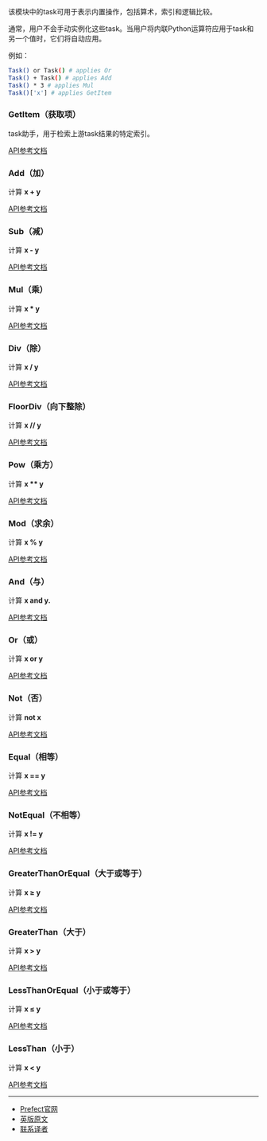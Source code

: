 该模块中的task可用于表示内置操作，包括算术，索引和逻辑比较。

通常，用户不会手动实例化这些task。当用户将内联Python运算符应用于task和另一个值时，它们将自动应用。

例如：

````bash
Task() or Task() # applies Or
Task() + Task() # applies Add
Task() * 3 # applies Mul
Task()['x'] # applies GetItem
````
    
### GetItem（获取项）

task助手，用于检索上游task结果的特定索引。

[API参考文档](https://docs.prefect.io/api/latest/tasks/operators.html#prefect-tasks-core-operators-getitem)

### Add（加）

计算 **x + y**

[API参考文档](https://docs.prefect.io/api/latest/tasks/operators.html#prefect-tasks-core-operators-add)

### Sub（减）

计算 **x - y**

[API参考文档](https://docs.prefect.io/api/latest/tasks/operators.html#prefect-tasks-core-operators-sub)

### Mul（乘）

计算 **x * y**

[API参考文档](https://docs.prefect.io/api/latest/tasks/operators.html#prefect-tasks-core-operators-mul)

### Div（除）

计算 **x / y**

[API参考文档](https://docs.prefect.io/api/latest/tasks/operators.html#prefect-tasks-core-operators-div)

### FloorDiv（向下整除）

计算 **x // y**

[API参考文档](https://docs.prefect.io/api/latest/tasks/operators.html#prefect-tasks-core-operators-floordiv)

### Pow（乘方）

计算 **x ** y**

[API参考文档](https://docs.prefect.io/api/latest/tasks/operators.html#prefect-tasks-core-operators-pow)

### Mod（求余）

计算 **x % y**

[API参考文档](https://docs.prefect.io/api/latest/tasks/operators.html#prefect-tasks-core-operators-mod)

### And（与）

计算 **x and y.**

[API参考文档](https://docs.prefect.io/api/latest/tasks/operators.html#prefect-tasks-core-operators-and)

### Or（或）

计算 **x or y**

[API参考文档](https://docs.prefect.io/api/latest/tasks/operators.html#prefect-tasks-core-operators-or)

### Not（否）

计算 **not x**

[API参考文档](https://docs.prefect.io/api/latest/tasks/operators.html#prefect-tasks-core-operators-not)

### Equal（相等）

计算 **x == y**

[API参考文档](https://docs.prefect.io/api/latest/tasks/operators.html#prefect-tasks-core-operators-equal)

### NotEqual（不相等）

计算 **x != y**

[API参考文档](https://docs.prefect.io/api/latest/tasks/operators.html#prefect-tasks-core-operators-notequal)

### GreaterThanOrEqual（大于或等于）

计算 **x ≥ y**

[API参考文档](https://docs.prefect.io/api/latest/tasks/operators.html#prefect-tasks-core-operators-greaterthanorequal)

### GreaterThan（大于）

计算 **x > y**

[API参考文档](https://docs.prefect.io/api/latest/tasks/operators.html#prefect-tasks-core-operators-greaterthan)

### LessThanOrEqual（小于或等于）

计算 **x ≤ y**

[API参考文档](https://docs.prefect.io/api/latest/tasks/operators.html#prefect-tasks-core-operators-lessthanorequal)

### LessThan（小于）

计算 **x < y**

[API参考文档](https://docs.prefect.io/api/latest/tasks/operators.html#prefect-tasks-core-operators-lessthan)

***

- [Prefect官网](https://www.prefect.io/)
- [英版原文](https://docs.prefect.io/core/task_library/operators.html)
- [联系译者](https://github.com/listen-lavender)
